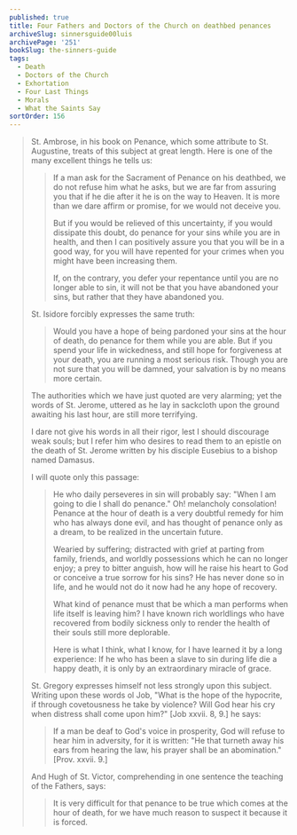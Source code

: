 ```yaml
---
published: true
title: Four Fathers and Doctors of the Church on deathbed penances
archiveSlug: sinnersguide00luis
archivePage: '251'
bookSlug: the-sinners-guide
tags:
  - Death
  - Doctors of the Church
  - Exhortation
  - Four Last Things
  - Morals
  - What the Saints Say
sortOrder: 156
---
```


> St. Ambrose, in his book on Penance, which some attribute to St. Augustine, treats of this subject at great length. Here is one of the many excellent things he tells us:
> 
>> If a man ask for the Sacrament of Penance on his deathbed, we do not refuse him what he asks, but we are far from assuring you that if he die after it he is on the way to Heaven. It is more than we dare affirm or promise, for we would not deceive you.
>>
>> But if you would be relieved of this uncertainty, if you would dissipate this doubt, do penance for your sins while you are in health, and then I can positively assure you that you will be in a good way, for you will have repented for your crimes when you might have been increasing them.
>>
>> If, on the contrary, you defer your repentance until you are no longer able to sin, it will not be that you have abandoned your sins, but rather that they have abandoned you.
>
> St. Isidore forcibly expresses the same truth:
>
>> Would you have a hope of being pardoned your sins at the hour of death, do penance for them while you are able. But if you spend your life in wickedness, and still hope for forgiveness at your death, you are running a most serious risk. Though you are not sure that you will be damned, your salvation is by no means more certain.
> 
> The authorities which we have just quoted are very alarming; yet the words of St. Jerome, uttered as he lay in sackcloth upon the ground awaiting his last hour, are still more terrifying.
> 
> I dare not give his words in all their rigor, lest I should discourage weak souls; but I refer him who desires to read them to an epistle on the death of St. Jerome written by his disciple Eusebius to a bishop named Damasus.
> 
> I will quote only this passage:
> 
>> He who daily perseveres in sin will probably say: "When I am going to die I shall do penance." Oh! melancholy consolation! Penance at the hour of death is a very doubtful remedy for him who has always done evil, and has thought of penance only as a dream, to be realized in the uncertain future.
>>
>> Wearied by suffering; distracted with grief at parting from family, friends, and worldly possessions which he can no longer enjoy; a prey to bitter anguish, how will he raise his heart to God or conceive a true sorrow for his sins? He has never done so in life, and he would not do it now had he any hope of recovery.
>>
>> What kind of penance must that be which a man performs when life itself is leaving him? I have known rich worldlings who have recovered from bodily sickness only to render the health of their souls still more deplorable.
>>
>> Here is what I think, what I know, for I have learned it by a long experience: If he who has been a slave to sin during life die a happy death, it is only by an extraordinary miracle of grace.
> 
> St. Gregory expresses himself not less strongly upon this subject. Writing upon these words ol Job, "What is the hope of the hypocrite, if through covetousness he take by violence? Will God hear his cry when distress shall come upon him?" [Job xxvii. 8, 9.] he says:
> 
>> If a man be deaf to God's voice in prosperity, God will refuse to hear him in adversity, for it is written: "He that turneth away his ears from hearing the law, his prayer shall be an abomination." [Prov. xxvii. 9.]
> 
> And Hugh of St. Victor, comprehending in one sentence the teaching of the Fathers, says:
> 
>> It is very difficult for that penance to be true which comes at the hour of death, for we have much reason to suspect it because it is forced.
